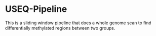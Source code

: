 # USEQ-Pipeline
This is a sliding window pipeline that does a whole genome scan to find differentially methylated regions between two groups.
